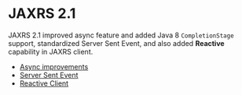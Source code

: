 # JAXRS 2.1

JAXRS 2.1 improved async feature and added Java 8 `CompletionStage` support, standardized Server Sent Event, and also added **Reactive** capability in JAXRS client.

* [Async improvements](jaxrs-async.md)
* [Server Sent Event](jaxrs-sse.md)
* [Reactive Client](jaxrs-client.md)
